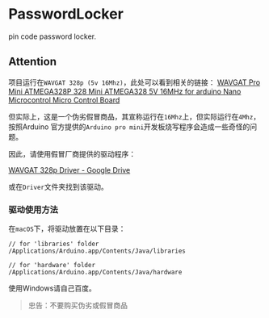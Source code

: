 # PasswordLocker
 pin code password locker.

## Attention

项目运行在`WAVGAT 328p (5v 16Mhz)`，此处可以看到相关的链接：
[WAVGAT Pro Mini ATMEGA328P 328 Mini ATMEGA328 5V 16MHz for arduino Nano Microcontrol Micro Control Board](https://www.aliexpress.com/item/32954774902.html)

但实际上，这是一个伪劣假冒商品，其宣称运行在`16Mhz`上，但实际运行在`4Mhz`，按照Arduino 官方提供的`Arduino pro mini`开发板烧写程序会造成一些奇怪的问题。

因此，请使用假冒厂商提供的驱动程序：

[WAVGAT 328p Driver - Google Drive](https://drive.google.com/file/d/10gwrG9uTDwaEO-7EudsmBkfgdcyrcABI/view)

或在`Driver`文件夹找到该驱动。

### 驱动使用方法

在`macOS`下，将驱动放置在以下目录：

```
// for 'libraries' folder
/Applications/Arduino.app/Contents/Java/libraries

// for 'hardware' folder
/Applications/Arduino.app/Contents/Java/hardware
```

使用Windows请自己百度。

> 忠告：不要购买伪劣或假冒商品
